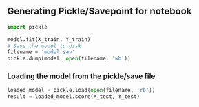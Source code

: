 ## Generating Pickle/Savepoint for notebook

```python
import pickle

model.fit(X_train, Y_train)
# Save the model to disk
filename = 'model.sav'
pickle.dump(model, open(filename, 'wb'))
```

### Loading the model from the pickle/save file

```python
loaded_model = pickle.load(open(filename, 'rb'))
result = loaded_model.score(X_test, Y_test)
```
